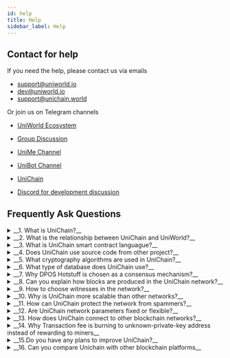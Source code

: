 ```yaml
---
id: help
title: Help
sidebar_label: Help
---
```


## Contact for help

If you need the help, please contact us via emails
- support@uniworld.io
- dev@uniworld.io
- support@unichain.world
          
Or join us on Telegram channels
- [UniWorld Ecosystem](https://t.me/UniworldOfficial)
- [Group Discussion](https://t.me/MiaworldMultiple)
- [UniMe Channel](https://t.me/UnimeOfficial)
- [UniBot Channel](https://t.me/UnibotOfficial)
- [UniChain](https://t.me/UnichainWorldOfficial)

- [Discord for development discussion](https://discord.gg/W4teW5mThv) 

## Frequently Ask Questions
<details>
  <summary>__1. What is UniChain?__</summary>
UniChain is a blockchain platform that modify, customize and
combine the cutting-edge technologies so that It is highly scalable,
security and has capacity to handle millions of transactions per
second.
</details>

<details>
  <summary>__2. What is the relationship between UniChain and UniWorld?__</summary>
UniChain is one of UniWorld products, Most of Uniworld products use
UniChain, It’s an ecosystem.
</details>

<details>
  <summary>__3. What is UniChain smart contract languague?__</summary>
UniChain use Solidity as the primary smart contract language. The smart contracts written in UniChain are compatible with Ethereum and Tron. If you have your Dapps on ETH and Tron, You can also deploy on UniChain network.
</details>

<details>
  <summary>__4. Does UniChain use source code from other project?__</summary>
Yes, UniChain uses source code from many open source projects, including Bitcoin, Tron, Libra ... You may see that many concepts and models that are used in Tron also re-used in UniChain.
</details>

<details>
<summary>__5. What cryptography algorithms are used in UniChain?__</summary>
UniChain uses many common cryptography algorithms that are already used in other blockchain such as SHA256, SHA512, Keccak256, Keccak512, Elliptic Curve Digital Signature (EDCA).
Private key in Unichain is 256 bit long (64 hex characters). Address is encoded and start with letter U (stand for UniWorld/UniChain)
</details>

<details>
<summary>__6. What type of database does UniChain use?__</summary>
Currently, We support LevelDB and RockDB. LevelDB is the default engine. We are investigating other database like MogoDB and will integrate in the near feature
</details>

<details>
<summary>__7. Why DPOS Hotstuff is chosen as a consensus mechanism?__</summary>
DPOS and Hotstuff are two popular consensus algorithms that are already used in other blockchain networks such as EOS, Facebook Libra.
We, UniChain, are not the one who create these algorithms but the first one who combines the advantages of both.
DPOS removes the energy waste from the PoW algorithm. It works based on community power (vote). Noone can control the network.
In traditional DPOS (with BFT) (that is used in EOS), the communication in the network is the star topology which is O(n3)complexity. Our approach reduce to nearly linear model: O(n)
DPOS Hotstuff help our network faster, more scalable and security
Combining DPOS Hotstuff also help block finalized after 1 block
</details>

<details>
<summary>__8. Can you explain how blocks are produced in the UniChain network?__</summary>
Blocks are produced intervally. Currently, It is set to 1 second, but depends on network conditions such as high latency or unstable state ..., It may increase (ex: 3 seconds).
Witnesses are responsible for transaction validation and block creation. 
For every interval, the are two process: (1) produce block, (2) prepare for next producer (running the random witness in the next phase to produce block based on random algorithm that described in Whitepaper) 
After transactions are validated, the current witness packages all transactions into block, signs to block use its private key and broadcast information to the network.
</details>

<details>
<summary>__9. How to choose witnesses in the network?__</summary>
Witnesses are very important in the UniChain network. It must be chosen from the voting process. Noone can take control.
Everyone can apply to be a witness as long as they meet some certain conditions (such as have some balance in account, and pay for transaction fees). 
To become a real witness, candidates must persuade the community for their voting. Every 6 hours, the network will be refreshed. The top 55 candidates which received the most votes from the community will become the active witness.
</details>

<details>
<summary>__10. Why is UniChain more scalable than other networks?__</summary>
By using Dpos Hotstuff consensus, UniChain removes the latency from mining-based blockchain platforms which may measure in minutes. 
By using side chain architecture, UniChain can improve the transaction per second (TPS) up to millions.
</details>

<details>
<summary>__11. How can UniChain protect the network from spammers?__</summary>
There are many ways to protect spammers such as:
- Limit the connection and request from an IP address
- Transaction fees: If someone spams the network, they must have to pay for transaction fees which cost them in real $. 
- Each transaction is validate carefully before adding to block
</details>

<details>
<summary>__12. Are UniChain network parameters fixed or flexible?__</summary>
Most Unichain network parameters are flexible. It mean that committee/witness can change parameters 
To change network params, committee/witness create a proposal then broadcast to all networks. If the proposal receives enough vote from others committees/witnesses then the network parameter will be changed in the next maintenance time
</details>

<details>
<summary>__13. How does UniChain connect to other blockchain networks?__</summary>
We develop our bridge protocol to connect UniChain to other blockchain network such as Bitcoin or Ethereum
Protocol consists of a smart contract system and the edge gateway. It converts data between the chains automatically and decentralized.
</details>

<details>
<summary>__14. Why Transaction fee is burning to unknown-private-key address instead of rewarding to miners__</summary>
First of all, there are no miners in the UniChain network. Block is produced by witnesses. Witnesses will be rewarded and may share the rewards with their voters. Transactions fees will be burned to avoid the inflation so that the value of Uni coin will be stable.

The address that received the burning coin is missing its private key (address that We don’t know the private key ie: U00000000000.... ). This address is also locked from sending Uni coins. 
</details>

<details>
<summary>__15.Do you have any plans to improve UniChain?__</summary>
Yes, UniChain is an active project, It is improving day by day. One of the features We are researching is quantum resistance. You know that quantum computing threatens most current blockchain technologies. We must be ready for that. 
</details>

<details>
<summary>__16. Can you compare Unichain with other blockchain platforms__</summary>
UniChain is the first blockchain platform that takes advantage of most modern blockchain technologies such as Dpos-Hotstuff, Side chain, Cross chain protocol … (other cutting-edge technology like quantum resistance also investigated)

UniChain is designed to be secure and scalable, the transaction per second (TPS) may be up to millions.
UniChain has strong ecosystem, It’s not only technologies but also the whole real life applications

It is an active project, hundreds of talent engineers working on it and is supported by several big financial firms.
</details>
